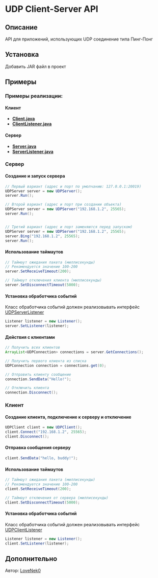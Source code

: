 # UDP Client-Server API
## Описание
API для приложений, использующих UDP соединение типа Пинг-Понг
## Установка
Добавить JAR файл в проект
## Примеры
### Примеры реализации:
#### Клиент
- [**Client.java**](/Examples/Client/Client.java)
- [**ClientListener.java**](/Examples/Client/ClientListener.java)
#### Сервер
- [**Server.java**](/Examples/Server/Server.java)
- [**ServerListener.java**](/Examples/Server/ServerListener.java)

### Сервер
#### Создание и запуск сервера
```java
// Первый вариант (адрес и порт по умолчанию: 127.0.0.1:20019)
UDPServer server = new UDPServer();
server.Run();

// Второй вариант (адрес и порт при создании объекта)
UDPServer server = new UDPServer("192.168.1.2", 25565);
server.Run();


// Третий вариант (адрес и порт заменяются перед запуском)
UDPServer server = new UDPServer("192.168.1.2", 25565);
server.Bing("192.168.1.2", 25565);
server.Run();
```
#### Использование таймаутов
```java
// Таймаут ожидания пакета (миллисекунды)
// Рекомендуется значение 100-200
server.SetReceiveTimeout(200);

// Таймаут отключения клиента (миллисекунды)
server.SetDisconnectTimeout(5000);
```

#### Установка обработчика событий
Класс обработчика событий должен реализовывать интерфейс [UDPServerListener](/src/ru/lovenek0/network/PingPongUDP/UDPServerListener.java)
```java
Listener listener = new Listener();
server.SetListener(listener);
```

#### Действия с клиентами
```java
// Получить всех клиентов
ArrayList<UDPConnection> connections = server.GetConnections();

// Получить первого клиента из списка
UDPConnection connection = connections.get(0);

// Отправить клиенту сообщение
connection.SendData("Hello!");

// Отключить клиента
connection.Disconnect();
```

### Клиент
#### Создание клиента, подключение к серверу и отключение
```java
UDPClient client = new UDPClient();
client.Connect("192.168.1.2", 25565);
client.Disconnect();
```

#### Отправка сообщения серверу
```java
client.SendData("hello, buddy!");
```

#### Использование таймаутов
```java
// Таймаут ожидания пакета (миллисекунды)
// Рекомендуется значение 100-200
client.SetReceiveTimeout(200);

// Таймаут отключения от сервера (миллисекунды)
client.SetDisconnectTimeout(5000);
```

#### Установка обработчика событий
Класс обработчика событий должен реализовывать интерфейс [UDPClientListener](/src/ru/lovenek0/network/PingPongUDP/UDPClientListener.java)
```java
Listener listener = new Listener();
client.SetListener(listener);
```

## Дополнительно
Автор: [LoveNek0](https://t.me/lovenek0)